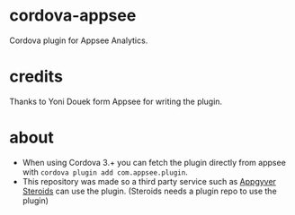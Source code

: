 cordova-appsee
==============

Cordova plugin for Appsee Analytics.

credits
=======

Thanks to Yoni Douek form Appsee for writing the plugin.

about
=====

- When using Cordova 3.+ you can fetch the plugin directly from appsee with `cordova plugin add com.appsee.plugin`.
- This repository was made so a third party service such as [Appgyver Steroids](http://www.appgyver.com/steroids/) can   use the plugin. (Steroids needs a plugin repo to use the plugin)
